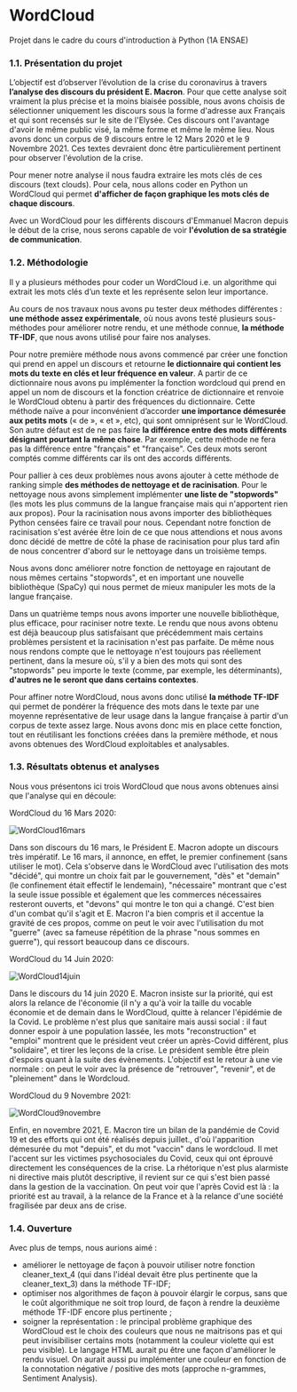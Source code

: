 # WordCloud
Projet dans le cadre du cours d'introduction à Python (1A ENSAE)

### 1.1. Présentation du projet

L’objectif est d’observer l’évolution de la crise du coronavirus à travers **l’analyse des discours du président E. Macron**. Pour que cette analyse soit vraiment la plus précise et la moins biaisée possible, nous avons choisis de sélectionner uniquement les discours sous la forme d'adresse aux Français et qui sont recensés sur le site de l'Elysée. Ces discours ont l'avantage d'avoir le même public visé, la même forme et même le même lieu. Nous avons donc un corpus de 9 discours entre le 12 Mars 2020 et le 9 Novembre 2021. Ces textes devraient donc être particulièrement pertinent pour observer l'évolution de la crise. 

Pour mener notre analyse il nous faudra extraire les mots clés de ces discours (text clouds). Pour cela, nous allons coder en Python un WordCloud qui permet **d'afficher de façon graphique les mots clés de chaque discours**. 

Avec un WordCloud pour les différents discours d'Emmanuel Macron depuis le début de la crise, nous serons capable de voir **l'évolution de sa stratégie de communication**.

### 1.2. Méthodologie

Il y a plusieurs méthodes pour coder un WordCloud i.e. un algorithme qui extrait les mots clés d’un texte et les représente selon leur importance.

Au cours de nos travaux nous avons pu tester deux méthodes différentes : **une méthode assez expérimentale**, où nous avons testé plusieurs sous-méthodes pour améliorer notre rendu, et une méthode connue, **la méthode TF-IDF**, que nous avons utilisé pour faire nos analyses. 

Pour notre première méthode nous avons commencé par créer une fonction qui prend en appel un discours et retourne **le dictionnaire qui contient les mots du texte en clés et leur fréquence en valeur**. A partir de ce dictionnaire nous avons pu implémenter la fonction wordcloud qui prend en appel un nom de discours et la fonction créatrice de dictionnaire et renvoie le WordCloud obtenu à partir des fréquences du dictionnaire. Cette méthode naïve a pour inconvénient d’accorder **une importance démesurée aux petits mots** (« de », « et », etc), qui sont omniprésent sur le WordCloud. Son autre défaut est de ne pas faire **la différence entre des mots différents désignant pourtant la même chose**. Par exemple, cette méthode ne fera pas la différence entre "français" et "française". Ces deux mots seront comptés comme différents car ils ont des accords différents. 

Pour pallier à ces deux problèmes nous avons ajouter à cette méthode de ranking simple **des méthodes de nettoyage et de racinisation**. Pour le nettoyage nous avons simplement implémenter **une liste de "stopwords"** (les mots les plus communs de la langue française mais qui n'apportent rien aux propos). Pour la racinisation nous avons importer des bibliothèques Python censées faire ce travail pour nous. Cependant notre fonction de racinisation s'est avérée être loin de ce que nous attendions et nous avons donc décidé  de mettre de côté la phase de racinisation pour plus tard afin de nous concentrer d'abord sur le nettoyage dans un troisième temps.

Nous avons donc améliorer notre fonction de nettoyage en rajoutant de nous mêmes certains "stopwords", et en important une nouvelle bibliothèque (SpaCy) qui nous permet de mieux manipuler les mots de la langue française. 

Dans un quatrième temps nous avons importer une nouvelle bibliothèque, plus efficace, pour raciniser notre texte. Le rendu que nous avons obtenu est déjà beaucoup plus satisfaisant que précédemment mais certains problèmes persistent et la racinisation n'est pas parfaite. De même nous nous rendons compte que le nettoyage n'est toujours pas réellement pertinent, dans la mesure où, s'il y a bien des mots qui sont des "stopwords" peu importe le texte (comme, par exemple, les déterminants), **d'autres ne le seront que dans certains contextes**. 

Pour affiner notre WordCloud, nous avons donc utilisé **la méthode TF-IDF** qui permet de pondérer la fréquence des mots dans le texte par une moyenne représentative de leur usage dans la langue française à partir d'un corpus de texte assez large. Nous avons donc mis en place cette fonction, tout en réutilisant les fonctions créées dans la première méthode, et nous avons obtenues des WordCloud exploitables et analysables. 

### 1.3. Résultats obtenus et analyses

Nous vous présentons ici trois WordCloud que nous avons obtenues ainsi que l'analyse qui en découle: 

WordCloud du 16 Mars 2020: 

![WordCloud16mars](https://user-images.githubusercontent.com/95186190/169292557-5c5c320f-719d-43bc-8ba2-32c7c1748d99.png)

Dans son discours du 16 mars, le Président E. Macron adopte un discours très impératif. Le 16 mars, il annonce, en effet, le premier confinement (sans utiliser le mot). Cela s'observe dans le WordCloud avec l'utilisation des mots "décidé", qui montre un choix fait par le gouvernement, "dès" et "demain" (le confinement était effectif le lendemain), "nécessaire" montrant que c'est la seule issue possible et également que les commerces nécessaires resteront ouverts, et "devons" qui montre le ton qui a changé. C'est bien d'un combat qu'il s'agit et E. Macron l'a bien compris et il accentue la gravité de ces propos, comme on peut le voir avec l'utilisation du mot "guerre" (avec sa fameuse répétition de la phrase "nous sommes en guerre"), qui ressort beaucoup dans ce discours.

WordCloud du 14 Juin 2020:

![WordCloud14juin](https://user-images.githubusercontent.com/95186190/169292614-0a4a0117-3048-4d51-9c99-d03093971648.png)

Dans le discours du 14 juin 2020 E. Macron insiste sur la priorité, qui est alors la relance de l'économie (il n'y a qu'à voir la taille du vocable économie et de demain dans le WordCloud, quitte à relancer l'épidémie de la Covid. Le problème n'est plus que sanitaire mais aussi social : il faut donner espoir à une population lassée, les mots "reconstruction" et "emploi" montrent que le président veut créer un après-Covid différent, plus "solidaire", et tirer les leçons de la crise. Le président semble être plein d'espoirs quant à la suite des évènements. L'objectif est le retour à une vie normale : on peut le voir avec la présence de "retrouver", "revenir", et de "pleinement" dans le Wordcloud.


WordCloud du 9 Novembre 2021:

![WordCloud9novembre](https://user-images.githubusercontent.com/95186190/169292650-13017977-8b0a-4a13-9fde-4ea2a58e02cf.png)

Enfin, en novembre 2021, E. Macron tire un bilan de la pandémie de Covid 19 et des efforts qui ont été réalisés depuis juillet., d'où l'apparition démesurée du mot "depuis", et du mot "vaccin" dans le wordcloud. Il met l'accent sur les victimes psychosociales du Covid, ceux qui ont éprouvé directement les conséquences de la crise. La rhétorique n'est plus alarmiste ni directive mais plutôt descriptive, il revient sur ce qui s'est bien passé dans la gestion de la vaccination. On peut voir que l'après Covid est là : la priorité est au travail, à la relance de la France et à la relance d'une société fragilisée par deux ans de crise.



### 1.4. Ouverture

Avec plus de temps, nous aurions aimé :
- améliorer le nettoyage de façon à pouvoir utiliser notre fonction cleaner_text_4 (qui dans l'idéal devait être plus pertinente que la cleaner_text_3) dans la méthode TF-IDF;
- optimiser nos algorithmes de façon à pouvoir élargir le corpus, sans que le coût algorithmique ne soit trop lourd, de façon à rendre la deuxième méthode TF-IDF encore plus pertinente ;
- soigner la représentation : le principal problème graphique des WordCloud est le choix des couleurs que nous ne maitrisons pas et qui peut invisibiliser certains mots (notamment la couleur violette qui est peu visible). Le langage HTML aurait pu être une façon d'améliorer le rendu visuel. On aurait aussi pu implémenter une couleur en fonction de la connotation négative / positive des mots (approche n-grammes, Sentiment Analysis).
